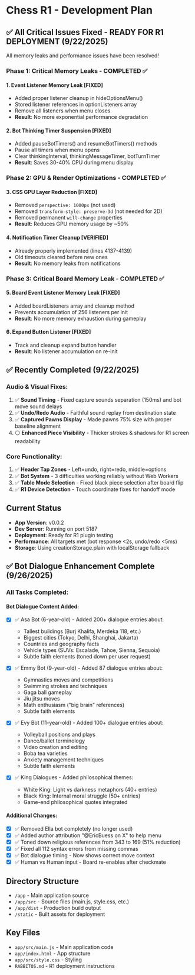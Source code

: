 # Chess R1 - Development Plan

## ✅ All Critical Issues Fixed - READY FOR R1 DEPLOYMENT (9/22/2025)

All memory leaks and performance issues have been resolved!

### Phase 1: Critical Memory Leaks - COMPLETED ✅

#### 1. Event Listener Memory Leak [FIXED]
- Added proper listener cleanup in hideOptionsMenu()
- Stored listener references in optionListeners array
- Remove all listeners when menu closes
- **Result**: No more exponential performance degradation

#### 2. Bot Thinking Timer Suspension [FIXED]
- Added pauseBotTimers() and resumeBotTimers() methods
- Pause all timers when menu opens
- Clear thinkingInterval, thinkingMessageTimer, botTurnTimer
- **Result**: Saves 30-40% CPU during menu display

### Phase 2: GPU & Render Optimizations - COMPLETED ✅

#### 3. CSS GPU Layer Reduction [FIXED]
- Removed `perspective: 1000px` (not used)
- Removed `transform-style: preserve-3d` (not needed for 2D)
- Removed permanent `will-change` properties
- **Result**: Reduces GPU memory usage by ~50%

#### 4. Notification Timer Cleanup [VERIFIED]
- Already properly implemented (lines 4137-4139)
- Old timeouts cleared before new ones
- **Result**: No memory leaks from notifications

### Phase 3: Critical Board Memory Leak - COMPLETED ✅

#### 5. Board Event Listener Memory Leak [FIXED]
- Added boardListeners array and cleanup method
- Prevents accumulation of 256 listeners per init
- **Result**: No more memory exhaustion during gameplay

#### 6. Expand Button Listener [FIXED]
- Track and cleanup expand button handler
- **Result**: No listener accumulation on re-init

## ✅ Recently Completed (9/22/2025)

### Audio & Visual Fixes:
1. ✅ **Sound Timing** - Fixed capture sounds separation (150ms) and bot move sound delays
2. ✅ **Undo/Redo Audio** - Faithful sound replay from destination state
3. ✅ **Captured Pawns Display** - Made pawns 75% size with proper baseline alignment
4. ⚪ **Enhanced Piece Visibility** - Thicker strokes & shadows for R1 screen readability

### Core Functionality:
1. ✅ **Header Tap Zones** - Left=undo, right=redo, middle=options
2. ✅ **Bot System** - 3 difficulties working reliably without Web Workers
3. ✅ **Table Mode Selection** - Fixed black piece selection after board flip
4. ✅ **R1 Device Detection** - Touch coordinate fixes for handoff mode

## Current Status
- **App Version**: v0.0.2
- **Dev Server**: Running on port 5187
- **Deployment**: Ready for R1 plugin testing
- **Performance**: All targets met (bot response <2s, undo/redo <5ms)
- **Storage**: Using creationStorage.plain with localStorage fallback

## ✅ Bot Dialogue Enhancement Complete (9/26/2025)

### All Tasks Completed:

#### Bot Dialogue Content Added:
- [x] ✅ Asa Bot (6-year-old) - Added 200+ dialogue entries about:
  - Tallest buildings (Burj Khalifa, Merdeka 118, etc.)
  - Biggest cities (Tokyo, Delhi, Shanghai, Jakarta)
  - Countries and geography facts
  - Vehicle types (SUVs: Escalade, Tahoe, Sienna, Sequoia)
  - Subtle faith elements (toned down per user request)

- [x] ✅ Emmy Bot (9-year-old) - Added 87 dialogue entries about:
  - Gymnastics moves and competitions
  - Swimming strokes and techniques
  - Gaga ball gameplay
  - Jiu jitsu moves
  - Math enthusiasm ("big brain" references)
  - Subtle faith elements

- [x] ✅ Evy Bot (11-year-old) - Added 100+ dialogue entries about:
  - Volleyball positions and plays
  - Dance/ballet terminology
  - Video creation and editing
  - Boba tea varieties
  - Anxiety management techniques
  - Subtle faith elements

- [x] ✅ King Dialogues - Added philosophical themes:
  - White King: Light vs darkness metaphors (40+ entries)
  - Black King: Internal moral struggle (50+ entries)
  - Game-end philosophical quotes integrated

#### Additional Changes:
- [x] ✅ Removed Ella bot completely (no longer used)
- [x] ✅ Added author attribution "@EricBuess on X" to help menu
- [x] ✅ Toned down religious references from 343 to 169 (51% reduction)
- [x] ✅ Fixed all 112 syntax errors from missing commas
- [x] ✅ Bot dialogue timing - Now shows correct move context
- [x] ✅ Human vs Human input - Board re-enables after checkmate

## Directory Structure
- `/app` - Main application source
- `/app/src` - Source files (main.js, style.css, etc.)
- `/app/dist` - Production build output
- `/static` - Built assets for deployment

## Key Files
- `app/src/main.js` - Main application code
- `app/index.html` - App structure
- `app/src/style.css` - Styling
- `RABBITOS.md` - R1 deployment instructions